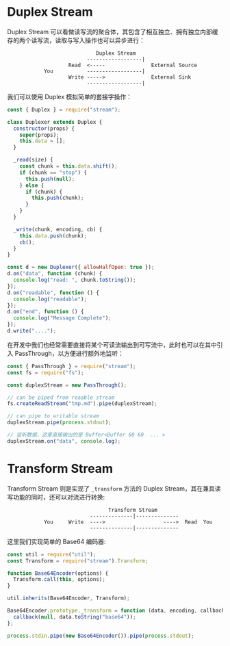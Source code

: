 # Duplex Stream

Duplex Stream 可以看做读写流的聚合体，其包含了相互独立、拥有独立内部缓存的两个读写流，读取与写入操作也可以异步进行：

```
                             Duplex Stream
                          ------------------|
                    Read  <-----               External Source
            You           ------------------|
                    Write ----->               External Sink
                          ------------------|
```

我们可以使用 Duplex 模拟简单的套接字操作：

```js
const { Duplex } = require("stream");

class Duplexer extends Duplex {
  constructor(props) {
    super(props);
    this.data = [];
  }

  _read(size) {
    const chunk = this.data.shift();
    if (chunk == "stop") {
      this.push(null);
    } else {
      if (chunk) {
        this.push(chunk);
      }
    }
  }

  _write(chunk, encoding, cb) {
    this.data.push(chunk);
    cb();
  }
}

const d = new Duplexer({ allowHalfOpen: true });
d.on("data", function (chunk) {
  console.log("read: ", chunk.toString());
});
d.on("readable", function () {
  console.log("readable");
});
d.on("end", function () {
  console.log("Message Complete");
});
d.write("....");
```

在开发中我们也经常需要直接将某个可读流输出到可写流中，此时也可以在其中引入 PassThrough，以方便进行额外地监听：

```js
const { PassThrough } = require("stream");
const fs = require("fs");

const duplexStream = new PassThrough();

// can be piped from reaable stream
fs.createReadStream("tmp.md").pipe(duplexStream);

// can pipe to writable stream
duplexStream.pipe(process.stdout);

// 监听数据，这里直接输出的是 Buffer<Buffer 60 60  ... >
duplexStream.on("data", console.log);
```

# Transform Stream

Transform Stream 则是实现了 `_transform` 方法的 Duplex Stream，其在兼具读写功能的同时，还可以对流进行转换:

```
                                 Transform Stream
                           --------------|--------------
            You     Write  ---->                   ---->  Read  You
                           --------------|--------------
```

这里我们实现简单的 Base64 编码器:

```js
const util = require("util");
const Transform = require("stream").Transform;

function Base64Encoder(options) {
  Transform.call(this, options);
}

util.inherits(Base64Encoder, Transform);

Base64Encoder.prototype._transform = function (data, encoding, callback) {
  callback(null, data.toString("base64"));
};

process.stdin.pipe(new Base64Encoder()).pipe(process.stdout);
```
